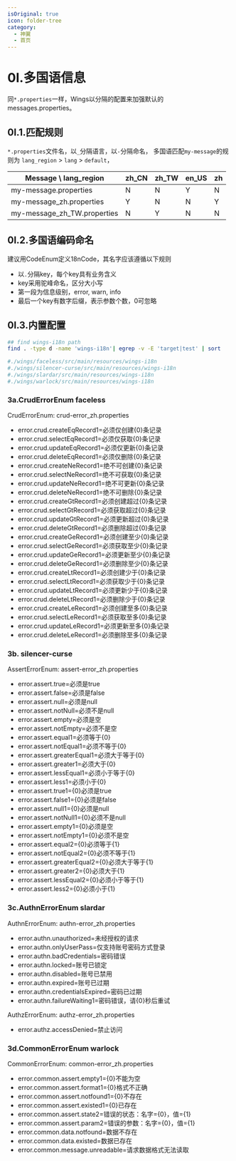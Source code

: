 ```yaml
---
isOriginal: true
icon: folder-tree
category:
  - 神翼
  - 首页
---
```


# 0I.多国语信息

同`*.properties`一样，Wings以分隔的配置来加强默认的messages.properties。

## 0I.1.匹配规则

`*.properties`文件名，以`_`分隔语言，以`-`分隔命名，
多国语匹配`my-message`的规则为 `lang_region` > `lang` > `default`，

| Message \ lang_region       | zh_CN | zh_TW | en_US | zh |
| --------------------------- | ----- | ----- | ----- | -- |
| my-message.properties       | N     | N     | Y     | N  |
| my-message_zh.properties    | Y     | N     | N     | Y  |
| my-message_zh_TW.properties | N     | Y     | N     | N  |

## 0I.2.多国语编码命名

建议用CodeEnum定义18nCode，其名字应该遵循以下规则

* 以`.`分隔key，每个key具有业务含义
* key采用驼峰命名，区分大小写
* 第一段为信息级别，error, warn, info
* 最后一个key有数字后缀，表示参数个数，0可忽略

## 0I.3.内置配置

```bash
## find wings-i18n path
find . -type d -name 'wings-i18n'| egrep -v -E 'target|test' | sort

#./wings/faceless/src/main/resources/wings-i18n
#./wings/silencer-curse/src/main/resources/wings-i18n
#./wings/slardar/src/main/resources/wings-i18n
#./wings/warlock/src/main/resources/wings-i18n
```

### 3a.CrudErrorEnum faceless

CrudErrorEnum: crud-error_zh.properties

* error.crud.createEqRecord1=必须仅创建{0}条记录
* error.crud.selectEqRecord1=必须仅获取{0}条记录
* error.crud.updateEqRecord1=必须仅更新{0}条记录
* error.crud.deleteEqRecord1=必须仅删除{0}条记录
* error.crud.createNeRecord1=绝不可创建{0}条记录
* error.crud.selectNeRecord1=绝不可获取{0}条记录
* error.crud.updateNeRecord1=绝不可更新{0}条记录
* error.crud.deleteNeRecord1=绝不可删除{0}条记录
* error.crud.createGtRecord1=必须创建超过{0}条记录
* error.crud.selectGtRecord1=必须获取超过{0}条记录
* error.crud.updateGtRecord1=必须更新超过{0}条记录
* error.crud.deleteGtRecord1=必须删除超过{0}条记录
* error.crud.createGeRecord1=必须创建至少{0}条记录
* error.crud.selectGeRecord1=必须获取至少{0}条记录
* error.crud.updateGeRecord1=必须更新至少{0}条记录
* error.crud.deleteGeRecord1=必须删除至少{0}条记录
* error.crud.createLtRecord1=必须创建少于{0}条记录
* error.crud.selectLtRecord1=必须获取少于{0}条记录
* error.crud.updateLtRecord1=必须更新少于{0}条记录
* error.crud.deleteLtRecord1=必须删除少于{0}条记录
* error.crud.createLeRecord1=必须创建至多{0}条记录
* error.crud.selectLeRecord1=必须获取至多{0}条记录
* error.crud.updateLeRecord1=必须更新至多{0}条记录
* error.crud.deleteLeRecord1=必须删除至多{0}条记录

### 3b. silencer-curse

AssertErrorEnum: assert-error_zh.properties

* error.assert.true=必须是true
* error.assert.false=必须是false
* error.assert.null=必须是null
* error.assert.notNull=必须不是null
* error.assert.empty=必须是空
* error.assert.notEmpty=必须不是空
* error.assert.equal1=必须等于{0}
* error.assert.notEqual1=必须不等于{0}
* error.assert.greaterEqual1=必须大于等于{0}
* error.assert.greater1=必须大于{0}
* error.assert.lessEqual1=必须小于等于{0}
* error.assert.less1=必须小于{0}
* error.assert.true1={0}必须是true
* error.assert.false1={0}必须是false
* error.assert.null1={0}必须是null
* error.assert.notNull1={0}必须不是null
* error.assert.empty1={0}必须是空
* error.assert.notEmpty1={0}必须不是空
* error.assert.equal2={0}必须等于{1}
* error.assert.notEqual2={0}必须不等于{1}
* error.assert.greaterEqual2={0}必须大于等于{1}
* error.assert.greater2={0}必须大于{1}
* error.assert.lessEqual2={0}必须小于等于{1}
* error.assert.less2={0}必须小于{1}

### 3c.AuthnErrorEnum slardar

AuthnErrorEnum: authn-error_zh.properties

* error.authn.unauthorized=未经授权的请求
* error.authn.onlyUserPass=仅支持账号密码方式登录
* error.authn.badCredentials=密码错误
* error.authn.locked=账号已锁定
* error.authn.disabled=账号已禁用
* error.authn.expired=账号已过期
* error.authn.credentialsExpired=密码已过期
* error.authn.failureWaiting1=密码错误，请{0}秒后重试

AuthzErrorEnum: authz-error_zh.properties

* error.authz.accessDenied=禁止访问

### 3d.CommonErrorEnum warlock

CommonErrorEnum: common-error_zh.properties

* error.common.assert.empty1={0}不能为空
* error.common.assert.format1={0}格式不正确
* error.common.assert.notfound1={0}不存在
* error.common.assert.existed1={0}已存在
* error.common.assert.state2=错误的状态：名字={0}，值={1}
* error.common.assert.param2=错误的参数：名字={0}，值={1}
* error.common.data.notfound=数据不存在
* error.common.data.existed=数据已存在
* error.common.message.unreadable=请求数据格式无法读取
